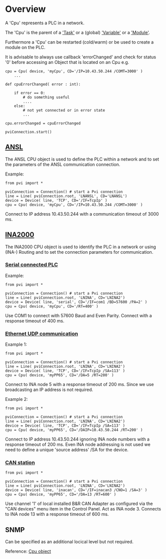 # Overview

A 'Cpu' represents a PLC in a network.

The 'Cpu' is the parent of a ['Task'](task.md) or a (global) ['Variable'](variable.md) or a ['Module'](module.md).

Furthermore a 'Cpu' can be restarted (cold/warm) or be used to create a module on the PLC.

It is advisable to always use callback 'errorChanged' and check for status '0' before accessing an Object that is located on an Cpu e.g.

```
cpu = Cpu( device, 'myCpu', CD='/IP=10.43.50.244 /COMT=3000' )
    ...

def cpuErrorChanged( error : int):

    if error == 0:
        # do something useful
        ....
    else:
        # not yet connected or in error state
        ...

cpu.errorChanged = cpuErrorChanged

pviConnection.start()
```


## [ANSL](https://help.br-automation.com/#/en/4/automationnet%2Fpvibase%2Flines%2Flnansl%2Fpvilnanslcpu.htm)

The ANSL CPU object is used to define the PLC within a network and to set the parameters of the ANSL communication connection.

Example: 
```
from pvi import *

pviConnection = Connection() # start a Pvi connection
line = Line( pviConnection.root, 'LNANSL', CD='LNANSL')
device = Device( line, 'TCP', CD='/IF=TcpIp' )
cpu = Cpu( device, 'myCpu', CD='/IP=10.43.50.244 /COMT=3000' )
```
Connect to IP address 10.43.50.244 with a communication timeout of 3000 ms.


## [INA2000](https://help.br-automation.com/#/en/4/automationnet%2Fpvibase%2Flines%2Flnina2%2Fpvilnina2cpu.htm)

The INA2000 CPU object is used to identify the PLC in a network or using (INA-) Routing and to set the connection parameters for communication.

### [Serial connected PLC](https://help.br-automation.com/#/en/4/automationnet%2Fpvibase%2Flines%2Flnina2%2Fpvilnina2cpuserial.htm)

Example: 
```
from pvi import *

pviConnection = Connection() # start a Pvi connection
line = Line( pviConnection.root, 'LNINA', CD='LNINA2')
device = Device( line, 'serial', CD='/IF=com1 /BD=57600 /PA=2' )
cpu = Cpu( device, 'myCpu', CD='/RT=400' )
```
Use COM1 to connect with 57600 Baud and Even Parity.
Connect with a response timeout of 400 ms.


### [Ethernet UDP communication](https://help.br-automation.com/#/en/4/automationnet%2Fpvibase%2Flines%2Flnina2%2Fpvilnina2cpuethernet.htm)

Example 1: 
```
from pvi import *

pviConnection = Connection() # start a Pvi connection
line = Line( pviConnection.root, 'LNINA', CD='LNINA2')
device = Device( line, 'TCP', CD='/IF=TcpIp /SA=113' )
cpu = Cpu( device, 'myPP65', CD='/DA=5 /RT=200' )
```

Connect to INA node 5 with a response timeout of 200 ms. Since we use broadcasting an IP address is not required.

Example 2: 
```
from pvi import *

pviConnection = Connection() # start a Pvi connection
line = Line( pviConnection.root, 'LNINA', CD='LNINA2')
device = Device( line, 'TCP', CD='/IF=TcpIp /SA=113' )
cpu = Cpu( device, 'myPP65', CD='/DAIP=10.43.50.244 /RT=200' )
```
Connect to IP address 10.43.50.244 ignoring INA node numbers with a response timeout of 200 ms.
Even INA node addressing is not used we need to define a unique 'source address' /SA for the device.

### [CAN station](https://help.br-automation.com/#/en/4/automationnet%2Fpvibase%2Flines%2Flnina2%2Fpvilnina2cpucan.htm)

```
from pvi import *

pviConnection = Connection() # start a Pvi connection
line = Line( pviConnection.root, 'LNINA', CD='LNINA2')
device = Device( line, 'inacan', CD='/IF=inacan3 /CNO=1 /SA=3' )
cpu = Cpu( device, 'myPP65', CD='/DA=13 /RT=600' )
```
Use channel '1' of local installed B&R CAN Adapter as configured via the "CAN devices" menu item in the Control Panel.
Act as INA node 3. Connects to INA node 13 with a response timeout of 600 ms.


## SNMP

Can be specified as an additional locical level but not required.

Reference: [Cpu object](../reference/cpu.md)